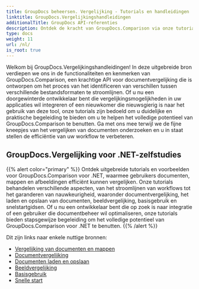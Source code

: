 ```yaml
---
title: GroupDocs beheersen. Vergelijking - Tutorials en handleidingen
linktitle: GroupDocs.Vergelijkingshandleidingen
additionalTitle: GroupDocs API-referenties
description: Ontdek de kracht van GroupDocs.Comparison via onze tutorials! Leer hoe u deze API kunt integreren en gebruiken voor een efficiënte documentvergelijking.
type: docs
weight: 11
url: /nl/
is_root: true
---
```


Welkom bij GroupDocs.Vergelijkingshandleidingen! In deze uitgebreide bron verdiepen we ons in de functionaliteiten en kenmerken van GroupDocs.Comparison, een krachtige API voor documentvergelijking die is ontworpen om het proces van het identificeren van verschillen tussen verschillende bestandsformaten te stroomlijnen. Of u nu een doorgewinterde ontwikkelaar bent die vergelijkingsmogelijkheden in uw applicaties wil integreren of een nieuwkomer die nieuwsgierig is naar het gebruik van deze tool, onze tutorials zijn bedoeld om u duidelijke en praktische begeleiding te bieden om u te helpen het volledige potentieel van GroupDocs.Comparison te benutten. Ga met ons mee terwijl we de fijne kneepjes van het vergelijken van documenten onderzoeken en u in staat stellen de efficiëntie van uw workflow te verbeteren.

## GroupDocs.Vergelijking voor .NET-zelfstudies
{{% alert color="primary" %}}
Ontdek uitgebreide tutorials en voorbeelden voor GroupDocs.Comparison voor .NET, waarmee gebruikers documenten, mappen en afbeeldingen efficiënt kunnen vergelijken. Onze tutorials behandelen verschillende aspecten, van het stroomlijnen van workflows tot het garanderen van nauwkeurigheid, waaronder documentvergelijking, het laden en opslaan van documenten, beeldvergelijking, basisgebruik en snelstartgidsen. Of u nu een ontwikkelaar bent die op zoek is naar integratie of een gebruiker die documentbeheer wil optimaliseren, onze tutorials bieden stapsgewijze begeleiding om het volledige potentieel van GroupDocs.Comparison voor .NET te benutten.
{{% /alert %}}

Dit zijn links naar enkele nuttige bronnen:
 
- [Vergelijking van documenten en mappen](./net/documents-and-folder-comparison/)
- [Documentvergelijking](./net/document-comparison/)
- [Documenten laden en opslaan](./net/loading-and-saving-documents/)
- [Beeldvergelijking](./net/image-comparison/)
- [Basisgebruik](./net/basic-usage/)
- [Snelle start](./net/quick-start/)

